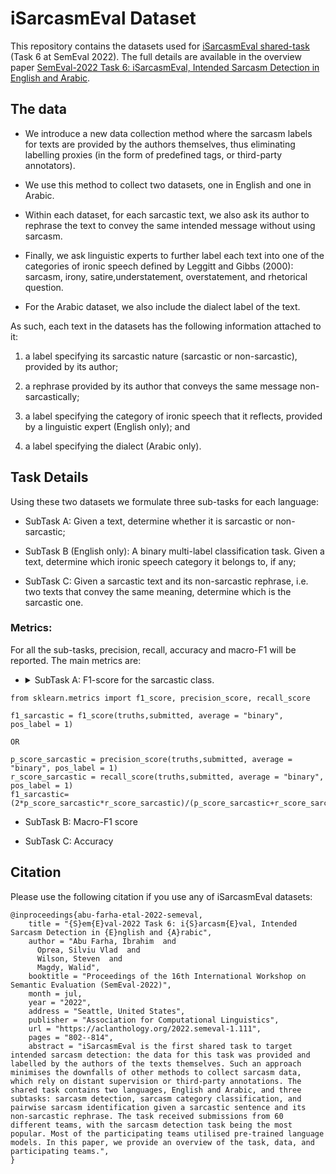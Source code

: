# iSarcasmEval Dataset
 This repository contains the datasets used for [iSarcasmEval shared-task ](https://sites.google.com/view/semeval2022-isarcasmeval/home)  (Task 6 at SemEval 2022). The full details are available in the overview paper [SemEval-2022 Task 6: iSarcasmEval, Intended Sarcasm Detection in English and Arabic](https://aclanthology.org/2022.semeval-1.111/).

## The data
- We introduce a new data collection method where the sarcasm labels for texts are provided by the authors themselves, thus eliminating labelling proxies (in the form of predefined tags, or third-party annotators). 

- We use this method to collect two datasets, one in English and one in Arabic.

- Within each dataset, for each sarcastic text, we also ask its author to rephrase the text to convey the same intended message without using sarcasm. 

- Finally, we ask linguistic experts to further label each text into one of the categories of ironic speech defined by Leggitt and Gibbs (2000): sarcasm, irony, satire,understatement, overstatement, and rhetorical question. 

- For the Arabic dataset, we also include the dialect label of the text.

As such, each text in the datasets has the following information attached to it:

1. a label specifying its sarcastic nature (sarcastic or non-sarcastic), provided by its author;

2. a rephrase provided by its author that conveys the same message non-sarcastically; 

3. a label specifying the category of ironic speech that it reflects, provided by a linguistic expert (English only); and

4. a label specifying the dialect (Arabic only).

## Task Details
Using these two datasets we formulate three sub-tasks for each language:

- SubTask A: Given a text, determine whether it is sarcastic or non-sarcastic;

- SubTask B (English only): A binary multi-label classification task. Given a text, determine which ironic speech category it belongs to, if any;

- SubTask C: Given a sarcastic text and its non-sarcastic rephrase, i.e. two texts that convey the  same  meaning,  determine  which  is  the sarcastic one.

### Metrics:

For all the sub-tasks, precision, recall, accuracy and macro-F1 will be reported. The main metrics are:

- <details><summary>SubTask A: F1-score for the sarcastic class.</summary> 
```
from sklearn.metrics import f1_score, precision_score, recall_score

f1_sarcastic = f1_score(truths,submitted, average = "binary", pos_label = 1)

OR

p_score_sarcastic = precision_score(truths,submitted, average = "binary", pos_label = 1)
r_score_sarcastic = recall_score(truths,submitted, average = "binary", pos_label = 1)
f1_sarcastic=(2*p_score_sarcastic*r_score_sarcastic)/(p_score_sarcastic+r_score_sarcastic)

```
</details>

- SubTask B: Macro-F1 score

- SubTask C: Accuracy	

## Citation
Please use the following citation if you use any of iSarcasmEval datasets:
```
@inproceedings{abu-farha-etal-2022-semeval,
    title = "{S}em{E}val-2022 Task 6: i{S}arcasm{E}val, Intended Sarcasm Detection in {E}nglish and {A}rabic",
    author = "Abu Farha, Ibrahim  and
      Oprea, Silviu Vlad  and
      Wilson, Steven  and
      Magdy, Walid",
    booktitle = "Proceedings of the 16th International Workshop on Semantic Evaluation (SemEval-2022)",
    month = jul,
    year = "2022",
    address = "Seattle, United States",
    publisher = "Association for Computational Linguistics",
    url = "https://aclanthology.org/2022.semeval-1.111",
    pages = "802--814",
    abstract = "iSarcasmEval is the first shared task to target intended sarcasm detection: the data for this task was provided and labelled by the authors of the texts themselves. Such an approach minimises the downfalls of other methods to collect sarcasm data, which rely on distant supervision or third-party annotations. The shared task contains two languages, English and Arabic, and three subtasks: sarcasm detection, sarcasm category classification, and pairwise sarcasm identification given a sarcastic sentence and its non-sarcastic rephrase. The task received submissions from 60 different teams, with the sarcasm detection task being the most popular. Most of the participating teams utilised pre-trained language models. In this paper, we provide an overview of the task, data, and participating teams.",
}


```
